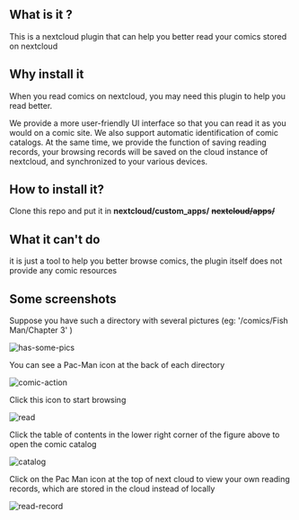 ## What is it ?

This is a nextcloud plugin that can help you better read your comics stored on nextcloud

## Why install it

When you read comics on nextcloud, you may need this plugin to help you read better.

We provide a more user-friendly UI interface so that you can read it as you would on a comic site. We also support automatic identification of comic catalogs. At the same time, we provide the function of saving reading records, your browsing records will be saved on the cloud instance of nextcloud, and synchronized to your various devices.

## How to install it?

Clone this repo and put it in **nextcloud/custom_apps/** **~~nextcloud/apps/~~**

## What it can't do

it is just a tool to help you better browse comics, the plugin itself does not provide any comic resources


## Some screenshots

Suppose you have such a directory with several pictures (eg: '/comics/Fish Man/Chapter 3' )

![has-some-pics](https://raw.githubusercontent.com/lixiaofei123/comicmode/master/img/screenshot/has-some-pics.png)

You can see a Pac-Man icon at the back of each directory

![comic-action](https://github.com/lixiaofei123/comicmode/blob/master/img/screenshot/comic-action.png)

Click this icon to start browsing

![read](https://github.com/lixiaofei123/comicmode/blob/master/img/screenshot/read.png)

Click the table of contents in the lower right corner of the figure above to open the comic catalog

![catalog](https://github.com/lixiaofei123/comicmode/blob/master/img/screenshot/catalog.png)

Click on the Pac Man icon at the top of next cloud to view your own reading records, which are stored in the cloud instead of locally

![read-record](https://github.com/lixiaofei123/comicmode/blob/master/img/screenshot/read-record.png)

